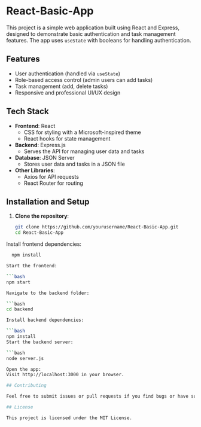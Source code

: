 # React-Basic-App

This project is a simple web application built using React and Express, designed to demonstrate basic authentication and task management features. The app uses `useState` with booleans for handling authentication.

## Features

- User authentication (handled via `useState`)
- Role-based access control (admin users can add tasks)
- Task management (add, delete tasks)
- Responsive and professional UI/UX design

## Tech Stack

- **Frontend**: React
  - CSS for styling with a Microsoft-inspired theme
  - React hooks for state management
- **Backend**: Express.js
  - Serves the API for managing user data and tasks
- **Database**: JSON Server
  - Stores user data and tasks in a JSON file
- **Other Libraries**: 
  - Axios for API requests
  - React Router for routing
## Installation and Setup

1. **Clone the repository**:
   ```bash
   git clone https://github.com/yourusername/React-Basic-App.git
   cd React-Basic-App
Install frontend dependencies:

  ```bash
    npm install

Start the frontend:

  ```bash
  npm start

Navigate to the backend folder:

  ```bash
  cd backend

Install backend dependencies:

  ```bash
  npm install
Start the backend server:

  ```bash
  node server.js

Open the app:
Visit http://localhost:3000 in your browser.

## Contributing

Feel free to submit issues or pull requests if you find bugs or have suggestions for improvements.

## License

This project is licensed under the MIT License.
